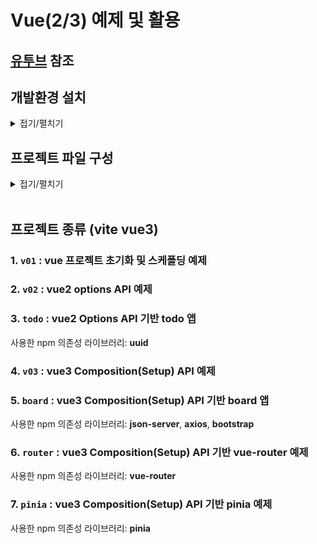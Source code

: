 # Vue(2/3) 예제 및 활용
## [유투브](https://youtube.com/playlist?list=PLTb3qGCzYjS1lkhdZL1z4uZJ72F7b5gIr&si=hwwLjHA5L2zxzFW4) 참조

## 개발환경 설치
<details>
<summary>접기/펼치기</summary>
<br>

- Vite 기반 Vue 프로젝트 생성 명령어
  ```bash
  > npm create vue@latest .
  ```

- 패키지 설치 확인 (y입력)
  ```bash
  Need to install the following packages:
    create-vite@6.5.0
  Ok to proceed? (y) y
  ```
  
- 프로젝트 이름 입력
  ```bash
  ◆  Package name:
  │  {프로젝트 이름 입력}
  ```
  
- 프로젝트 기능 선택 - [none]
   (방향키 ↑↓로 이동, 스페이스로 선택, a로 전체 선택, 엔터로 완료) 
  ```bash
  ◆  Select features to include in your project:
  │  ◻ TypeScript
  │  ◻ JSX Support
  │  ◻ Router (SPA development)
  │  ◻ Pinia (state management)
  │  ◻ Vitest (unit testing)
  │  ◻ End-to-End Testing
  │  ◻ ESLint (error prevention)
  │  ◻ Prettier (code formatting)
  ```

- 실험적 기능 선택 - [none]
  (방향키 ↑↓로 이동, 스페이스로 선택, a로 전체 선택, 엔터로 완료) 
  ```bash
  ◆  Select experimental features to include in your project:
  │  ◻ Oxlint (experimental)
  │  ◻ rolldown-vite (experimental)
  ```

- 예제 코드 없이 빈 프로젝트로 시작 여부 선택 - [Yes]
  (방향키 ←→로 이동, 스페이스로 선택, 엔터로 완료) 
  ```bash
  ◆  Skip all example code and start with a blank Vue project?
  │  ● Yes / ○ No
  ```

- 프로젝트 의존성 패키지 설치
  ```bash
  npm install
  ```

- Vite 개발 서버를 실행
  ```bash
  npm run dev
  ```

- 전체 내용
  ```bash
  > npm create vue@latest .
  Need to install the following packages:
    create-vue@3.18.0
  Ok to proceed? (y) y

  ◆  Package name:
    v01

  ◆  Select features to include in your project:
    none

  ◆  Select experimental features to include in your project:
    none

  ◆  Skip all example code and start with a blank Vue project?
    Yes

  ✔ Scaffolding project in current directory...
  ✔ Done. Now run:

    npm install
    npm run dev
  ```  
</details>


## 프로젝트 파일 구성
<details>
<summary>접기/펼치기</summary>
<br>

### [package.json](v01/package.json)
애플리케이션 정보, 의존성 모듈(dependencies) 정보, 스크립트 명령어 정보 등을 담고 있다.  
- name: 패키지 정보
- version: 버전 정보
- private: 비공개 여부(npm 패키지 저장소 발행(publish) 여부)
- type: 모듈 타입 - module일 경우 CJS
- script: 스크립트 명령어 정의
- dependencies: 의존성 모듈(개발 및 런타임 모든 환경에서 사용됨)
- devDependencies: 개발 의존성 모듈(런타임을 제외한 개발 환경에서만 사용됨)

- 의존성 버전정보: [레퍼런스](https://mong-blog.tistory.com/entry/npm-packagejson%EC%9D%98-version-%EB%B0%A9%EC%8B%9D-tilde%EC%99%80-caret#google_vignette)
<br>

### [index.html](v01/index.html)
`npm run dev` 명령을 실행했을 때 제일 첫 번째로 참조하는 파일이다.  
index.html 파일에서 모든것이 시작된다.  
```html
<div id="app"></div>
<script type="module" src="/src/main.js"></script>
```
위 script태그를 통해 /src/main.js 파일을 include 하고 있으며, 해당 파일을 실행해서 결과를 #app div 영역에 렌더링을 시켜준다고 보면 된다.  
<br>

### [/src/main.js](v01/src/main.js)
```js
import { createApp } from 'vue'
import App from './App.vue'

createApp(App).mount('#app')

```
vue라는 모듈로부터 제공되는 createApp()을 통해 뷰 인스턴스를 생성한다.  
자바스크립트는 객체지향언어다 보니 모듈을 사용할 때 인스턴스를 생성하는 방식으로 사용한다.  
Vue2에서는 생성자 함수를 호출해 Vue인스턴스를 만들었으나, Vue3에서는 팩토리 함수 패턴을 통해 Vue인스턴스를 반환한다.  
App.vue 라는 컴포넌트 파일의 내용을 기준으로 뷰 인스턴스를 생성한 뒤 mount('#app')를 통해 app이라는 id를 갖는 영역에 연결한다.  
즉, Vue 인스턴싱 된 객체가 index.html의 #app div에 마운팅되어 해당 영역에 렌더링이 이루어지게 된다.  
<br>

### [/src/App.vue](v01/src/App.vue)
`npm run dev` 명령을 실행했을 때 메인화면을 구성하는데 사용되는 첫번째 파일이다.  
html 태그로 구성되는 `<template></template>` 영역과 Vue의 문법 기반의 JS 코드를 통해 해당 영역을 제어할 수 있는 `<script></script>`영역, 그리고 `<template></template>` 내의 html 태그를 꾸밀 수 있는`<style></style>` 태그로 구성된다.  
해당 형식의 파일을 뷰에서는 컴포넌트라고 부른다.  

</details>
<br>


## 프로젝트 종류 (vite vue3)

### 1. `v01` : vue 프로젝트 초기화 및 스케폴딩 예제
### 2. `v02` : vue2 options API 예제  
### 3. `todo` : vue2 Options API 기반 todo 앱  
  사용한 npm 의존성 라이브러리: **uuid**
### 4. `v03` : vue3 Composition(Setup) API 예제
### 5. `board` :   vue3 Composition(Setup) API 기반 board 앱  
  사용한 npm 의존성 라이브러리: **json-server**, **axios**, **bootstrap**
### 6. `router` :   vue3 Composition(Setup) API 기반 vue-router 예제  
사용한 npm 의존성 라이브러리: **vue-router**
### 7. `pinia` :   vue3 Composition(Setup) API 기반 pinia 예제  
사용한 npm 의존성 라이브러리: **pinia**